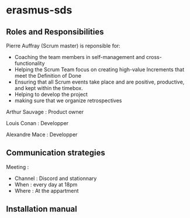 # erasmus-sds

## Roles and Responsibilities
Pierre Auffray (Scrum master) is reponsible for:
- Coaching the team members in self-management and cross-functionality
- Helping the Scrum Team focus on creating high-value Increments that meet the Definition of Done
- Ensuring that all Scrum events take place and are positive, productive, and kept within the timebox.
- Helping to develop the project
- making sure that we organize retrospectives

Arthur Sauvage : Product owner

Louis Conan : Developper

Alexandre Mace : Developper
## Communication strategies
Meeting :
- Channel : Discord and stationnary
- When : every day at 18pm
- Where : At the appartment
## Installation manual
